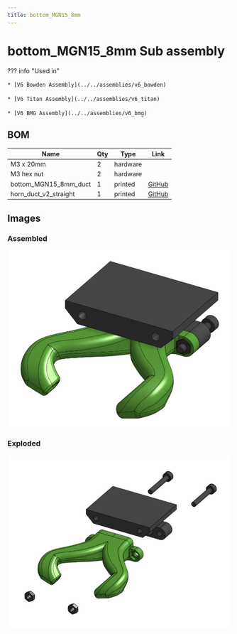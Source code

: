 ```yaml
---
title: bottom_MGN15_8mm
---
```



# bottom_MGN15_8mm Sub assembly




??? info "Used in"
    
    * [V6 Bowden Assembly](../../assemblies/v6_bowden)
    
    * [V6 Titan Assembly](../../assemblies/v6_titan)
    
    * [V6 BMG Assembly](../../assemblies/v6_bmg)
    



## BOM

| Name | Qty | Type | Link |
| ---- | --- | ---- | ---- |
| M3 x 20mm | 2 | hardware |  |
| M3 hex nut | 2 | hardware |  |
| bottom_MGN15_8mm_duct | 1 | printed | [GitHub](https://github.com/pkucmus/EVA/tree/master/stl/Bottoms/bottom_MGN15_8mm_duct.stl) |
| horn_duct_v2_straight | 1 | printed | [GitHub](https://github.com/pkucmus/EVA/tree/master/stl/horn_duct_v2_straight.stl) |


## Images

### Assembled

![](../assets/images/sub_assemblies/bottom_MGN15_8mm.png)

### Exploded

![](../assets/images/sub_assemblies/bottom_MGN15_8mm_exploded.png)